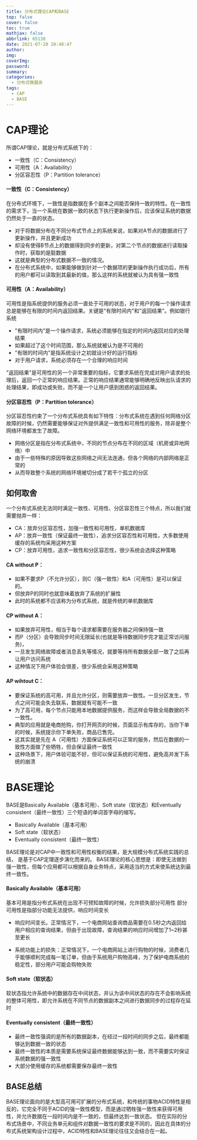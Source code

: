 ```yaml
---
title: 分布式理论CAP和BASE
top: false
cover: false
toc: true
mathjax: false
abbrlink: 65138
date: 2021-07-20 20:48:47
author:
img:
coverImg:
password:
summary:
categories:
  - 分布式微服务
tags:
  - CAP
  - BASE
---
```


# CAP理论
所谓CAP理论，就是分布式系统下的：
- 一致性（C：Consistency）
- 可用性（A：Availability）
- 分区容忍性（P：Partition tolerance）

#### 一致性（C：Consistency）

在分布式环境下，一致性是指数据在多个副本之间能否保持一致的特性。在一致性的需求下，当一个系统在数据一致的状态下执行更新操作后，应该保证系统的数据仍然处于一直的状态。

- 对于将数据分布在不同分布式节点上的系统来说，如果对A节点的数据进行了更新操作，并且更新成功
- 却没有使得B节点上的数据得到同步的更新，对第二个节点的数据进行读取操作时，获取的是脏数据
- 这就是典型的分布式数据不一致的情况。
- 在分布式系统中，如果能够做到针对一个数据项的更新操作执行成功后，所有的用户都可以读取到其最新的值，那么这样的系统就被认为具有强一致性


#### 可用性（A：Availability）

可用性是指系统提供的服务必须一直处于可用的状态，对于用户的每一个操作请求总是能够在有限的时间内返回结果。关键是"有限时间内"和"返回结果"。例如银行系统

- "有限时间内"是一个操作请求，系统必须能够在指定的时间内返回对应的处理结果
- 如果超过了这个时间范围，那么系统就被认为是不可用的
- "有限的时间内"是指系统设计之初就设计好的运行指标
- 对于用户请求，系统必须存在一个合理的响应时间

"返回结果"是可用性的另一个非常重要的指标，它要求系统在完成对用户请求的处理后，返回一个正常的响应结果。正常的响应结果通常能够明确地反映出队请求的处理结果，即成功或失败，而不是一个让用户感到困惑的返回结果。

#### 分区容忍性（P：Partition tolerance）

分区容忍性约束了一个分布式系统具有如下特性：分布式系统在遇到任何网络分区故障的时候，仍然需要能够保证对外提供满足一致性和可用性的服务，除非是整个网络环境都发生了故障。

- 网络分区是指在分布式系统中，不同的节点分布在不同的区域（机房或异地网络）中
- 由于一些特殊的原因导致这些网络之间无法连通，但各个网络的内部网络是正常的
- 从而导致整个系统的网络环境被切分成了若干个孤立的分区

## 如何取舍
一个分布式系统无法同时满足一致性、可用性、分区容忍性三个特点，所以我们就需要抛弃一样：

- CA：放弃分区容忍性，加强一致性和可用性，单机数据库
- AP：放弃一致性（保证最终一致性），追求分区容忍性和可用性，大多数使用缓存的系统均采用这种方案
- CP：放弃可用性，追求一致性和分区容忍性，很少系统会选择这种策略
#### CA without P：
- 如果不要求P（不允许分区），则C（强一致性）和A（可用性）是可以保证的。
- 但放弃P的同时也就意味着放弃了系统的扩展性
- 此时的系统都不应该称为分布式系统，就是传统的单机数据库

#### CP without A：
- 如果放弃可用性，相当于每个请求都需要在服务器之间保持强一致
- 而P（分区）会导致同步时间无限延长(也就是等待数据同步完才能正常访问服务)，
- 一旦发生网络故障或者消息丢失等情况，就要等待所有数据全部一致了之后再让用户访问系统
- 这种情况下用户体验会很差，很少系统会采用这种策略

#### AP wihtout C：
- 要保证系统的高可用，并且允许分区，则需要放弃一致性。一旦分区发生，节点之间可能会失去联系，数据就有可能不一致
- 为了高可用，每个节点只能用本地数据提供服务，而这样会导致全局数据的不一致性。
- 典型的应用就是电商抢购，你打开网页的时候，页面显示有库存的，当你下单的时候，系统提示你下单失败，商品已售完。
- 这其实就是先在 A（可用性）方面保证系统可以正常的服务，然后在数据的一致性方面做了些牺牲，但会保证最终一致性
- 这种场景下，用户体验可能不好，但可以保证系统的可用性，避免高并发下系统的崩溃

# BASE理论
BASE是Basically Available（基本可用）、Soft state（软状态）和Eventually consistent（最终一致性）三个短语的单词首字母的缩写。
- Basically Available（基本可用）
- Soft state（软状态）
- Eventually consistent（最终一致性）

BASE理论是对CAP中一致性和可用性权衡的结果，是大规模分布式系统实践的总结， 是基于CAP定理逐步演化而来的。
BASE理论的核心思想是：即使无法做到强一致性，但每个应用都可以根据自身业务特点，采用适当的方式来使系统达到最终一致性。

#### Basically Available（基本可用）
基本可用是指分布式系统在出现不可预知故障的时候，允许损失部分可用性
部分可用性是指部分功能无法提供，响应时间变长

- 响应时间变长。正常情况下，一个电商网站查询商品需要在0.5秒之内返回给用户相应的查询结果，但由于出现故障，查询结果的响应时间增加了1~2秒甚至更长

- 系统功能上的损失：正常情况下，一个电商网站上进行购物的时候，消费者几乎能够顺利完成每一笔订单，但由于系统用户购物高峰，为了保护电商系统的稳定性，部分用户可能会购物失败

#### Soft state（软状态）
软状态指允许系统中的数据存在中间状态，并认为该中间状态的存在不会影响系统的整体可用性，即允许系统在不同节点的数据副本之间进行数据同步的过程存在延时
#### Eventually consistent（最终一致性）
- 最终一致性强调的是所有的数据副本，在经过一段时间的同步之后，最终都能够达到数据一致的状态
- 最终一致性的本质是需要系统保证最终数据能够达到一致，而不需要实时保证系统数据的强一致性
- 大部分使用缓存的系统都需要保存最终一致性
## BASE总结
BASE理论面向的是大型高可用可扩展的分布式系统，和传统的事物ACID特性是相反的，它完全不同于ACID的强一致性模型，而是通过牺牲强一致性来获得可用性，并允许数据在一段时间内是不一致的，但最终达到一致状态。
但在实际的分布式场景中，不同业务单元和组件对数据一致性的要求是不同的，因此在具体的分布式系统架构设计过程中，ACID特性和BASE理论往往又会结合在一起。



